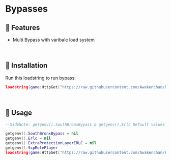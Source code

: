 # Bypasses
## 🤠 Features
- Multi Bypass with varibale load system

<br/>

## 🔌 Installation

Run this loadstring to run bypass:

```lua
loadstring(game:HttpGet("https://raw.githubusercontent.com/Awakenchan/Bypass/main/BypassAwaken"))() 
```
<br/>

## 📜 Usage
```lua
--SideNote: getgenv().SouthBronxBypass & getgenv().Erlc Default values are set to false

getgenv().SouthBronxBypass = nil
getgenv().Erlc = nil
getgenv().ExtraProtectionLayerERLC = nil
getgenv().ScpRolePlayer
loadstring(game:HttpGet("https://raw.githubusercontent.com/Awakenchan/Bypass/main/BypassAwaken"))() 

```

